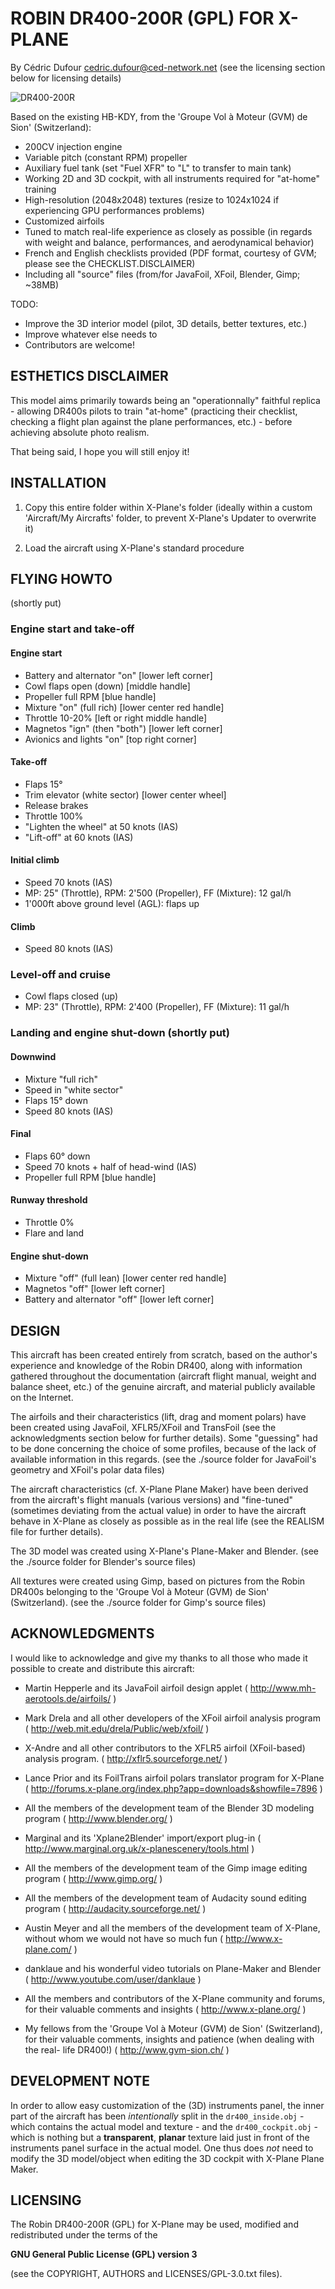ROBIN DR400-200R (GPL) FOR X-PLANE
==================================
By Cédric Dufour <cedric.dufour@ced-network.net>
(see the licensing section below for licensing details)

  ![DR400-200R](dr400_icon.png)

Based on the existing HB-KDY, from the 'Groupe Vol à Moteur (GVM) de Sion'
(Switzerland):

 * 200CV injection engine
 * Variable pitch (constant RPM) propeller
 * Auxiliary fuel tank (set "Fuel XFR" to "L" to transfer to main tank)
 * Working 2D and 3D cockpit, with all instruments required for "at-home"
   training
 * High-resolution (2048x2048) textures (resize to 1024x1024 if experiencing
   GPU performances problems)
 * Customized airfoils
 * Tuned to match real-life experience as closely as possible (in regards with
   weight and balance, performances, and aerodynamical behavior)
 * French and English checklists provided (PDF format, courtesy of GVM; please
   see the CHECKLIST.DISCLAIMER)
 * Including all "source" files (from/for JavaFoil, XFoil, Blender, Gimp; ~38MB)

TODO:

 * Improve the 3D interior model (pilot, 3D details, better textures, etc.)
 * Improve whatever else needs to
 * Contributors are welcome!


ESTHETICS DISCLAIMER
--------------------

This model aims primarily towards being an "operationnally" faithful replica - 
allowing DR400s pilots to train "at-home" (practicing their checklist, checking 
a flight plan against the plane performances, etc.) - before achieving absolute
photo realism.

That being said, I hope you will still enjoy it!


INSTALLATION
------------

 1. Copy this entire folder within X-Plane's folder (ideally within a custom
    'Aircraft/My Aircrafts' folder, to prevent X-Plane's Updater to overwrite it)

 2. Load the aircraft using X-Plane's standard procedure


FLYING HOWTO
------------
(shortly put)

### Engine start and take-off

#### Engine start

 * Battery and alternator "on" [lower left corner]
 * Cowl flaps open (down) [middle handle]
 * Propeller full RPM [blue handle]
 * Mixture "on" (full rich) [lower center red handle]
 * Throttle 10-20% [left or right middle handle]
 * Magnetos "ign" (then "both") [lower left corner]
 * Avionics and lights "on" [top right corner]

#### Take-off

 * Flaps 15°
 * Trim elevator (white sector) [lower center wheel]
 * Release brakes
 * Throttle 100%
 * "Lighten the wheel" at 50 knots (IAS)
 * "Lift-off" at 60 knots (IAS)

#### Initial climb

 * Speed 70 knots (IAS)
 * MP: 25" (Throttle), RPM: 2'500 (Propeller), FF (Mixture): 12 gal/h
 * 1'000ft above ground level (AGL): flaps up

#### Climb

 * Speed 80 knots (IAS)

### Level-off and cruise

 * Cowl flaps closed (up)
 * MP: 23" (Throttle), RPM: 2'400 (Propeller), FF (Mixture): 11 gal/h

### Landing and engine shut-down (shortly put)

#### Downwind

 * Mixture "full rich"
 * Speed in "white sector"
 * Flaps 15° down
 * Speed 80 knots (IAS)

#### Final

 * Flaps 60° down
 * Speed 70 knots + half of head-wind (IAS)
 * Propeller full RPM [blue handle]

#### Runway threshold

 * Throttle 0%
 * Flare and land

#### Engine shut-down

 * Mixture "off" (full lean) [lower center red handle]
 * Magnetos "off" [lower left corner]
 * Battery and alternator "off" [lower left corner]


DESIGN
------

This aircraft has been created entirely from scratch, based on the author's
experience and knowledge of the Robin DR400, along with information gathered
throughout the documentation (aircraft flight manual, weight and balance
sheet, etc.) of the genuine aircraft, and material publicly available on the
Internet.

The airfoils and their characteristics (lift, drag and moment polars) have
been created using JavaFoil, XFLR5/XFoil and TransFoil (see the acknowledgments
section below for further details). Some "guessing" had to be done concerning
the choice of some profiles, because of the lack of available information
in this regards.
(see the ./source folder for JavaFoil's geometry and XFoil's polar data files)

The aircraft characteristics (cf. X-Plane Plane Maker) have been derived from
the aircraft's flight manuals (various versions) and "fine-tuned" (sometimes
deviating from the actual value) in order to have the aircraft behave in
X-Plane as closely as possible as in the real life (see the REALISM file for
further details).

The 3D model was created using X-Plane's Plane-Maker and Blender.
(see the ./source folder for Blender's source files)

All textures were created using Gimp, based on pictures from the Robin DR400s
belonging to the 'Groupe Vol à Moteur (GVM) de Sion' (Switzerland).
(see the ./source folder for Gimp's source files)


ACKNOWLEDGMENTS
---------------

I would like to acknowledge and give my thanks to all those who made it
possible to create and distribute this aircraft:

 * Martin Hepperle and its JavaFoil airfoil design applet
   ( http://www.mh-aerotools.de/airfoils/ )

 * Mark Drela and all other developers of the XFoil airfoil analysis program
   ( http://web.mit.edu/drela/Public/web/xfoil/ )

 * X-Andre and all other contributors to the XFLR5 airfoil (XFoil-based)
   analysis program.
   ( http://xflr5.sourceforge.net/ )

 * Lance Prior and its FoilTrans airfoil polars translator program for X-Plane
   ( http://forums.x-plane.org/index.php?app=downloads&showfile=7896 )

 * All the members of the development team of the Blender 3D modeling program
   ( http://www.blender.org/ )

 * Marginal and its 'Xplane2Blender' import/export plug-in
   ( http://www.marginal.org.uk/x-planescenery/tools.html )

 * All the members of the development team of the Gimp image editing program
   ( http://www.gimp.org/ )

 * All the members of the development team of Audacity sound editing program
   ( http://audacity.sourceforge.net/ )

 * Austin Meyer and all the members of the development team of X-Plane, without
   whom we would not have so much fun
   ( http://www.x-plane.com/ )

 * danklaue and his wonderful video tutorials on Plane-Maker and Blender
   ( http://www.youtube.com/user/danklaue )

 * All the members and contributors of the X-Plane community and forums, for
   their valuable comments and insights
   ( http://www.x-plane.org/ )

 * My fellows from the 'Groupe Vol à Moteur (GVM) de Sion' (Switzerland), for
   their valuable comments, insights and patience (when dealing with the real-
   life DR400!)
   ( http://www.gvm-sion.ch/ )


DEVELOPMENT NOTE
----------------

In order to allow easy customization of the (3D) instruments panel, the inner
part of the aircraft has been *intentionally* split in the `dr400_inside.obj` -
which contains the actual model and texture - and the `dr400_cockpit.obj` -
which is nothing but a **transparent**, **planar** texture laid just in front of
the instruments panel surface in the actual model. One thus does *not* need to
modify the 3D model/object when editing the 3D cockpit with X-Plane Plane Maker.


LICENSING
---------

The Robin DR400-200R (GPL) for X-Plane may be used, modified and redistributed
under the terms of the

  **GNU General Public License (GPL) version 3**

(see the COPYRIGHT, AUTHORS and LICENSES/GPL-3.0.txt files).

